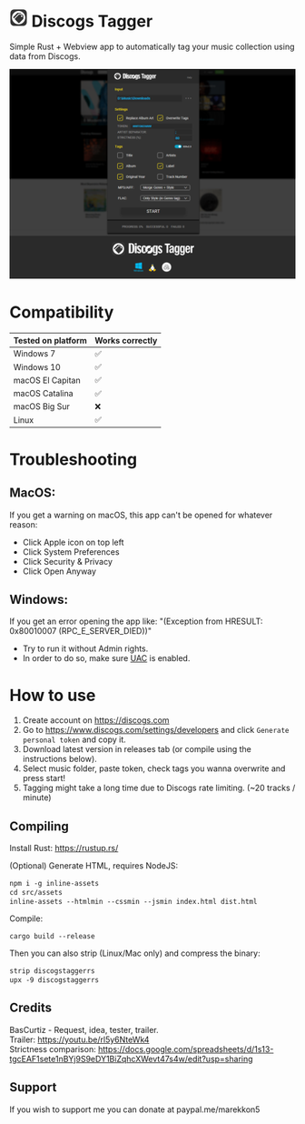 # ![Logo](https://raw.githubusercontent.com/Marekkon5/discogstagger/main/src/assets/32x32.png) Discogs Tagger

Simple Rust + Webview app to automatically tag your music collection using data from Discogs.

![Screenshot](https://raw.githubusercontent.com/Marekkon5/discogstagger/main/src/assets/screenshot.png)

# Compatibility
<table>
    <thead>
        <tr>
            <th>Tested on platform</th>
            <th>Works correctly</th>
        </tr>
    </thead>
    <tbody>
        <tr>
            <td>Windows 7</td>
            <td>✅</td>
        </tr>
        <tr>
            <td>Windows 10</td>
            <td>✅</td>
        </tr>
        <tr>
            <td>macOS El Capitan</td>
            <td>✅</td>
        </tr>
        <tr>
            <td>macOS Catalina</td>
            <td>✅</td>
        </tr>
        <tr>
            <td>macOS Big Sur</td>
            <td>❌</td>
        </tr>
        <tr>
            <td>Linux</td>
            <td>✅</td>
        </tr>
    </tbody>
</table>

# Troubleshooting

## MacOS:
If you get a warning on macOS, this app can't be opened for whatever reason:  
- Click Apple icon on top left
- Click System Preferences
- Click Security & Privacy
- Click Open Anyway

## Windows:
If you get an error opening the app like: "(Exception from HRESULT: 0x80010007 (RPC_E_SERVER_DIED))"  
- Try to run it without Admin rights.
- In order to do so, make sure <a href="https://articulate.com/support/article/how-to-turn-user-account-control-on-or-off-in-windows-10">UAC</a> is enabled.

# How to use

1. Create account on https://discogs.com  
2. Go to https://www.discogs.com/settings/developers and click `Generate personal token` and copy it.  
3. Download latest version in releases tab (or compile using the instructions below).  
4. Select music folder, paste token, check tags you wanna overwrite and press start!  
5. Tagging might take a long time due to Discogs rate limiting. (~20 tracks / minute)  

## Compiling

Install Rust: https://rustup.rs/

(Optional) Generate HTML, requires NodeJS:
```
npm i -g inline-assets
cd src/assets
inline-assets --htmlmin --cssmin --jsmin index.html dist.html
```

Compile:
```
cargo build --release
```

Then you can also strip (Linux/Mac only) and compress the binary:
```
strip discogstaggerrs
upx -9 discogstaggerrs
```

## Credits

BasCurtiz - Request, idea, tester, trailer.  
Trailer: https://youtu.be/rl5y6NteWk4  
Strictness comparison: https://docs.google.com/spreadsheets/d/1s13-tgcEAF1sete1nBYj9S9eDY1BiZqhcXWevt47s4w/edit?usp=sharing  

## Support

If you wish to support me you can donate at paypal.me/marekkon5